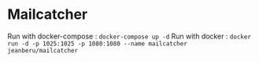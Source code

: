 Mailcatcher
===========

Run with docker-compose : `docker-compose up -d`
Run with docker : `docker run -d -p 1025:1025 -p 1080:1080 --name mailcatcher jeanberu/mailcatcher`
